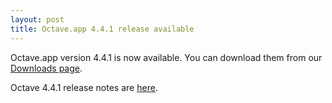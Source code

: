 ```yaml
---
layout: post
title: Octave.app 4.4.1 release available
---
```


Octave.app version 4.4.1 is now available. You can download them from our [Downloads page](/Download.html).

Octave 4.4.1 release notes are [here](https://www.gnu.org/software/octave/news/release/2018/08/09/octave-4.4.1-released.html).
